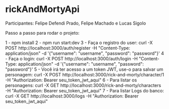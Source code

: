 # rickAndMortyApi

Participantes: Felipe Defendi Prado, Felipe Machado e Lucas Sigolo

Passo a passo para rodar o projeto:

1 - npm install
2 - npm run start:dev
3 - Faça o registro do user: curl -X POST http://localhost:3000/auth/register -H "Content-Type: application/json" -d '{"username": "username", "password": "password"}'
4 - Faça o login: curl -X POST http://localhost:3000/auth/login -H "Content-Type: application/json" -d '{"username": "username", "password": "password"}'
5 - Você irá ter acesso a um token JWT, use-o para salvar um personagem: curl -X POST http://localhost:3000/rick-and-morty/character/1 -H "Authorization: Bearer seu_token_jwt_aqui"
6 - Para listar os personagens: curl -X GET http://localhost:3000/rick-and-morty/characters -H "Authorization: Bearer seu_token_jwt_aqui"
7 - Para listar Logs do banco: curl -X GET http://localhost:3000/logs -H "Authorization: Bearer seu_token_jwt_aqui"





